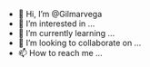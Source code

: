 - 👋 Hi, I’m @Gilmarvega
- 👀 I’m interested in ...
- 🌱 I’m currently learning ...
- 💞️ I’m looking to collaborate on ...
- 📫 How to reach me ...

<!---
Gilmarvega/Gilmarvega is a ✨ special ✨ repository because its `README.md` (this file) appears on your GitHub profile.
You can click the Preview link to take a look at your changes.
--->
